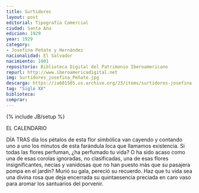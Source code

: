 ```yaml
---
title: Surtidores
layout: post
editorial: Tipografía Comercial
ciudad: Santa Ana
edicion: 1929
year: 1929
category:
- Josefina Peñate y Hernández
nacionalidad: El Salvador
nacimiento: 1901
repositorio: Biblioteca Digital del Patrimonio Iberoamericano
repurl: http://www.iberoamericadigital.net
img: Surtidores_josefina_Peñate.jpg
descarga: https://ia601505.us.archive.org/23/items/surtidores-josefina-penate-hernandez/Surtidores%20-%20Josefina%20Pe%C3%B1ate%20Hernandez.pdf
tag: "Siglo XX"
biblioteca: 
comprar: 
---
```

{% include JB/setup %}

EL CALENDARIO
 
DÍA TRAS día los pétalos de esta flor simbólica van cayendo y contando uno a uno los minutos de esta farándula loca que llamamos existencia. Si todas las flores perfuman, ¿ha perfumado tu vida? O ha sido acaso como una de esas corolas ignoradas, no clasificadas, una de esas flores insignificantes, necias y vanidosas que no han puesto más que su pasajera pompa en el jardín? Murió su gala, pereció su recuerdo. Haz que tu vida sea una divina rosa que deja encerrada su quintaesencia preciada en caro vaso para aromar los santuarios del porvenir.
